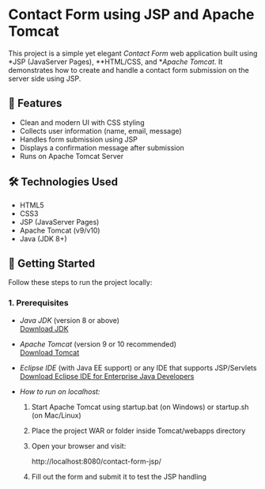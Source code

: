 # Contact Form using JSP and Apache Tomcat

This project is a simple yet elegant *Contact Form* web application built using *JSP (JavaServer Pages), **HTML/CSS, and **Apache Tomcat*. It demonstrates how to create and handle a contact form submission on the server side using JSP.

## 📌 Features

- Clean and modern UI with CSS styling
- Collects user information (name, email, message)
- Handles form submission using JSP
- Displays a confirmation message after submission
- Runs on Apache Tomcat Server

## 🛠 Technologies Used

- HTML5
- CSS3
- JSP (JavaServer Pages)
- Apache Tomcat (v9/v10)
- Java (JDK 8+)

## 🚀 Getting Started

Follow these steps to run the project locally:

### 1. Prerequisites

- *Java JDK* (version 8 or above)  
  [Download JDK](https://www.oracle.com/java/technologies/javase-downloads.html)
  
- *Apache Tomcat* (version 9 or 10 recommended)  
  [Download Tomcat](https://tomcat.apache.org/)

- *Eclipse IDE* (with Java EE support) or any IDE that supports JSP/Servlets  
  [Download Eclipse IDE for Enterprise Java Developers](https://www.eclipse.org/downloads/)

- *How to run on localhost:*
  1. Start Apache Tomcat using startup.bat (on Windows) or startup.sh (on Mac/Linux)
  2. Place the project WAR or folder inside Tomcat/webapps directory
  3. Open your browser and visit:  
     
     http://localhost:8080/contact-form-jsp/
     
  4. Fill out the form and submit it to test the JSP handling

